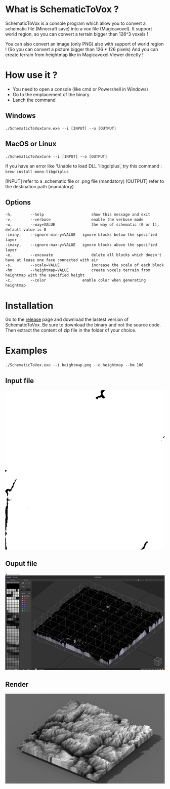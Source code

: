 # What is SchematicToVox ? 

SchematicToVox is a console program which allow you to convert a schematic file (Minecraft save) into a vox file (Magicavoxel).
It support world region, so you can convert a terrain bigger than 126^3 voxels ! 

You can also convert an image (only PNG) also with support of world region ! (So you can convert a picture bigger than 126 * 126 pixels)
And you can create terrain from heightmap like in Magicavoxel Viewer directly !

# How use it ? 

- You need to open a console (like cmd or Powershell in Windows)
- Go to the emplacement of the binary
- Lanch the command

## Windows
`./SchematicToVoxCore.exe --i [INPUT] --o [OUTPUT]`

## MacOS or Linux

`./SchematicToVoxCore --i [INPUT] --o [OUTPUT]`

If you have an error like 'Unable to load DLL 'libgdiplus', try this command : `brew install mono-libgdiplus`

[INPUT] refer to a .schematic file or .png file (mandatory)
[OUTPUT] refer to the destination path (mandatory)

## Options

```
-h,        --help                     show this message and exit
-v,        --verbose                  enable the verbose mode
-w,        --way=VALUE                the way of schematic (0 or 1), default value is 0
-iminy,    --ignore-min-y=VALUE   ignore blocks below the specified layer
-imaxy,    --ignore-max-y=VALUE   ignore blocks above the specified layer
-e,        --excavate                 delete all blocks which doesn't have at lease one face connected with air
-s,        --scale=VALUE              increase the scale of each block
-hm        --heightmap=VALUE          create voxels terrain from heightmap with the specified height
-c,        --color                enable color when generating heightmap
 ```
 
 # Installation 
 
 Go to the [release](https://github.com/Zarbuz/SchematicToVox/releases) page and download the lastest version of SchematicToVox. Be sure to download the binary and not the source code. 
Then extract the content of zip file in the folder of your choice.

# Examples

`./SchematicToVox.exe --i heightmap.png --o heightmap --hm 100`

## Input file
![](img/heightmap.png)

## Ouput file
![](img/output.jpg)

## Render
![](img/render.png)

